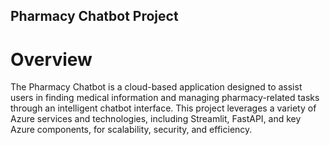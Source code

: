 ## Pharmacy Chatbot Project

# Overview

The Pharmacy Chatbot is a cloud-based application designed to assist users in finding medical information and managing pharmacy-related tasks through an intelligent chatbot interface. 
This project leverages a variety of Azure services and technologies, including Streamlit, FastAPI, and key Azure components, for scalability, security, and efficiency.
